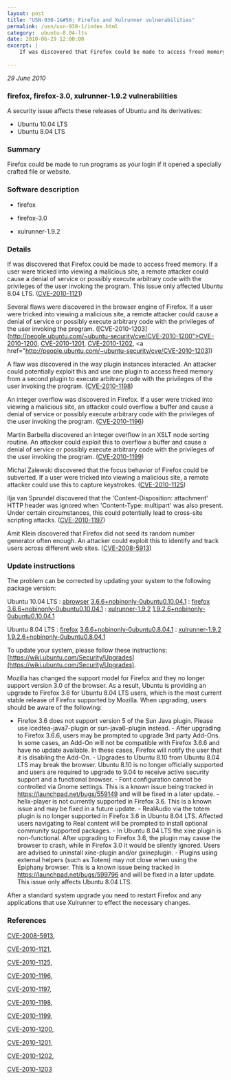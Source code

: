 ```yaml
---
layout: post
title: "USN-930-1&#58; Firefox and Xulrunner vulnerabilities"
permalink: /usn/usn-930-1/index.html
category:  ubuntu-8.04-lts
date: 2010-06-29 12:00:00
excerpt: |
    If was discovered that Firefox could be made to access freed memory. If a user were tricked into viewing a malicious site, a remote attacker could cause a denial of service or possibly execute arbitrary code with the privileges of the user invoking the program. This issue only affected Ubuntu 8.04 LTS. ([CVE-2010-1121](http://people.ubuntu.com/~ubuntu-security/cve/CVE-2010-1121))
    
--- 
```

 
 

*29 June 2010*

### firefox, firefox-3.0, xulrunner-1.9.2 vulnerabilities

A security issue affects these releases of Ubuntu and its derivatives:

* Ubuntu 10.04 LTS
* Ubuntu 8.04 LTS

### Summary

Firefox could be made to run programs as your login if it opened a specially crafted file or website.

### Software description

* firefox 

* firefox-3.0 

* xulrunner-1.9.2 

### Details

If was discovered that Firefox could be made to access freed memory. If a user were tricked into viewing a malicious site, a remote attacker could cause a denial of service or possibly execute arbitrary code with the privileges of the user invoking the program. This issue only affected Ubuntu 8.04 LTS. ([CVE-2010-1121](http://people.ubuntu.com/~ubuntu-security/cve/CVE-2010-1121))

Several flaws were discovered in the browser engine of Firefox. If a user were tricked into viewing a malicious site, a remote attacker could cause a denial of service or possibly execute arbitrary code with the privileges of the user invoking the program. ([CVE-2010-1203](http://people.ubuntu.com/~ubuntu-security/cve/CVE-2010-1200">CVE-2010-1200</a>, <a href="http://people.ubuntu.com/~ubuntu-security/cve/CVE-2010-1201">CVE-2010-1201</a>, <a href="http://people.ubuntu.com/~ubuntu-security/cve/CVE-2010-1202">CVE-2010-1202</a>, <a href="http://people.ubuntu.com/~ubuntu-security/cve/CVE-2010-1203))

A flaw was discovered in the way plugin instances interacted. An attacker could potentially exploit this and use one plugin to access freed memory from a second plugin to execute arbitrary code with the privileges of the user invoking the program. ([CVE-2010-1198](http://people.ubuntu.com/~ubuntu-security/cve/CVE-2010-1198))

An integer overflow was discovered in Firefox. If a user were tricked into viewing a malicious site, an attacker could overflow a buffer and cause a denial of service or possibly execute arbitrary code with the privileges of the user invoking the program. ([CVE-2010-1196](http://people.ubuntu.com/~ubuntu-security/cve/CVE-2010-1196))

Martin Barbella discovered an integer overflow in an XSLT node sorting routine. An attacker could exploit this to overflow a buffer and cause a denial of service or possibly execute arbitrary code with the privileges of the user invoking the program. ([CVE-2010-1199](http://people.ubuntu.com/~ubuntu-security/cve/CVE-2010-1199))

Michal Zalewski discovered that the focus behavior of Firefox could be subverted. If a user were tricked into viewing a malicious site, a remote attacker could use this to capture keystrokes. ([CVE-2010-1125](http://people.ubuntu.com/~ubuntu-security/cve/CVE-2010-1125))

Ilja van Sprundel discovered that the &#39;Content-Disposition: attachment&#39; HTTP header was ignored when &#39;Content-Type: multipart&#39; was also present. Under certain circumstances, this could potentially lead to cross-site scripting attacks. ([CVE-2010-1197](http://people.ubuntu.com/~ubuntu-security/cve/CVE-2010-1197))

Amit Klein discovered that Firefox did not seed its random number generator often enough. An attacker could exploit this to identify and track users across different web sites. ([CVE-2008-5913](http://people.ubuntu.com/~ubuntu-security/cve/CVE-2008-5913)) 

### Update instructions

The problem can be corrected by updating your system to the following package version:

Ubuntu 10.04 LTS
 : [abrowser](https://launchpad.net/ubuntu/+source/firefox) <span> [3.6.6+nobinonly-0ubuntu0.10.04.1](https://launchpad.net/ubuntu/+source/firefox/3.6.6+nobinonly-0ubuntu0.10.04.1) </span> 
 : [firefox](https://launchpad.net/ubuntu/+source/firefox) <span> [3.6.6+nobinonly-0ubuntu0.10.04.1](https://launchpad.net/ubuntu/+source/firefox/3.6.6+nobinonly-0ubuntu0.10.04.1) </span> 
 : [xulrunner-1.9.2](https://launchpad.net/ubuntu/+source/xulrunner-1.9.2) <span> [1.9.2.6+nobinonly-0ubuntu0.10.04.1](https://launchpad.net/ubuntu/+source/xulrunner-1.9.2/1.9.2.6+nobinonly-0ubuntu0.10.04.1) </span> 

Ubuntu 8.04 LTS
 : [firefox](https://launchpad.net/ubuntu/+source/firefox-3.0) <span> [3.6.6+nobinonly-0ubuntu0.8.04.1](https://launchpad.net/ubuntu/+source/firefox-3.0/3.6.6+nobinonly-0ubuntu0.8.04.1) </span> 
 : [xulrunner-1.9.2](https://launchpad.net/ubuntu/+source/xulrunner-1.9.2) <span> [1.9.2.6+nobinonly-0ubuntu0.8.04.1](https://launchpad.net/ubuntu/+source/xulrunner-1.9.2/1.9.2.6+nobinonly-0ubuntu0.8.04.1) </span> 

To update your system, please follow these instructions: [https://wiki.ubuntu.com/Security/Upgrades](https://wiki.ubuntu.com/Security/Upgrades).

Mozilla has changed the support model for Firefox and they no longer support version 3.0 of the browser. As a result, Ubuntu is providing an upgrade to Firefox 3.6 for Ubuntu 8.04 LTS users, which is the most current stable release of Firefox supported by Mozilla. When upgrading, users should be aware of the following:

- Firefox 3.6 does not support version 5 of the Sun Java plugin. Please use icedtea-java7-plugin or sun-java6-plugin instead. - After upgrading to Firefox 3.6.6, users may be prompted to upgrade 3rd party Add-Ons. In some cases, an Add-On will not be compatible with Firefox 3.6.6 and have no update available. In these cases, Firefox will notify the user that it is disabling the Add-On. - Upgrades to Ubuntu 8.10 from Ubuntu 8.04 LTS may break the browser. Ubuntu 8.10 is no longer officially supported and users are required to upgrade to 9.04 to receive active security support and a functional browser. - Font configuration cannot be controlled via Gnome settings. This is a known issue being tracked in https://launchpad.net/bugs/559149 and will be fixed in a later update. - helix-player is not currently supported in Firefox 3.6. This is a known issue and may be fixed in a future update. - RealAudio via the totem plugin is no longer supported in Firefox 3.6 in Ubuntu 8.04 LTS. Affected users navigating to Real content will be prompted to install optional community supported packages. - In Ubuntu 8.04 LTS the xine plugin is non-functional. After upgrading to Firefox 3.6, the plugin may cause the browser to crash, while in Firefox 3.0 it would be silently ignored. Users are advised to uninstall xine-plugin and/or gxineplugin. - Plugins using external helpers (such as Totem) may not close when using the Epiphany browser. This is a known issue being tracked in https://launchpad.net/bugs/599796 and will be fixed in a later update. This issue only affects Ubuntu 8.04 LTS.

After a standard system upgrade you need to restart Firefox and any applications that use Xulrunner to effect the necessary changes. 

### References

 
 [CVE-2008-5913](http://people.ubuntu.com/~ubuntu-security/cve/CVE-2008-5913), 

 [CVE-2010-1121](http://people.ubuntu.com/~ubuntu-security/cve/CVE-2010-1121), 

 [CVE-2010-1125](http://people.ubuntu.com/~ubuntu-security/cve/CVE-2010-1125), 

 [CVE-2010-1196](http://people.ubuntu.com/~ubuntu-security/cve/CVE-2010-1196), 

 [CVE-2010-1197](http://people.ubuntu.com/~ubuntu-security/cve/CVE-2010-1197), 

 [CVE-2010-1198](http://people.ubuntu.com/~ubuntu-security/cve/CVE-2010-1198), 

 [CVE-2010-1199](http://people.ubuntu.com/~ubuntu-security/cve/CVE-2010-1199), 

 [CVE-2010-1200](http://people.ubuntu.com/~ubuntu-security/cve/CVE-2010-1200), 

 [CVE-2010-1201](http://people.ubuntu.com/~ubuntu-security/cve/CVE-2010-1201), 

 [CVE-2010-1202](http://people.ubuntu.com/~ubuntu-security/cve/CVE-2010-1202), 

 [CVE-2010-1203](http://people.ubuntu.com/~ubuntu-security/cve/CVE-2010-1203)
 

